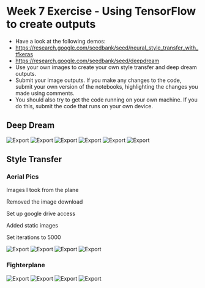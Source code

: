# Week 7 Exercise - Using TensorFlow to create outputs

- Have a look at the following demos:
- https://research.google.com/seedbank/seed/neural_style_transfer_with_tfkeras
- https://research.google.com/seedbank/seed/deepdream
- Use your own images to create your own style transfer and deep dream outputs.
- Submit your image outputs. If you make any changes to the code, submit your own version of the notebooks, highlighting the changes you made using comments.
- You should also try to get the code running on your own machine. If you do this, submit the code that runs on your own device.

## Deep Dream

![Export](deepdream/exports/deepdream-export-1.jpeg)
![Export](deepdream/exports/deepdream-export-2.jpeg)
![Export](deepdream/exports/deepdream-export-3.jpeg)
![Export](deepdream/exports/deepdream-export-4.jpeg)
![Export](deepdream/exports/deepdream-export-5.jpeg)
![Export](deepdream/exports/deepdream-export-6.jpeg)

## Style Transfer

### Aerial Pics

Images I took from the plane

Removed the image download

Set up google drive access

Added static images

Set iterations to 5000

![Export](aerial-pics/exports/export-1.jpg)
![Export](aerial-pics/exports/export-2.jpg)
![Export](aerial-pics/exports/export-3.jpg)
![Export](aerial-pics/exports/export-4.jpg)

### Fighterplane

![Export](fighterplane/exports/export-1.jpg)
![Export](fighterplane/exports/export-2.jpg)
![Export](fighterplane/exports/export-3.jpg)
![Export](fighterplane/exports/export-4.jpg)
